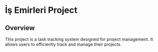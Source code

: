 # İş Emirleri Project
## Overview
This project is a task tracking system designed for project management. It allows users to efficiently track and manage their projects.
